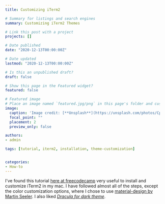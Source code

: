 ```yaml
---
title: Customizing iTerm2

# Summary for listings and search engines
summary: Customizing iTerm2 Themes

# Link this post with a project
projects: []

# Date published
date: "2020-12-13T00:00:00Z"

# Date updated
lastmod: "2020-12-13T00:00:00Z"

# Is this an unpublished draft?
draft: false

# Show this page in the Featured widget?
featured: false

# Featured image
# Place an image named `featured.jpg/png` in this page's folder and customize its options here.
image:
  caption: 'Image credit: [**Unsplash**](https://unsplash.com/photos/CpkOjOcXdUY)'
  focal_point: ""
  placement: 2
  preview_only: false

authors:
- admin

tags: [tutorial, iterm2, installation, theme-customization]


categories:
- How-to
---
```


I've found this tutorial [here at freecodecamp](https://www.freecodecamp.org/news/how-to-configure-your-macos-terminal-with-zsh-like-a-pro-c0ab3f3c1156/) very useful to install and customize iTerm2 in my mac. I have followed almost all of the steps, except the color customization options, where I chose to use [material-design by Martin Seeler](https://github.com/MartinSeeler/iterm2-material-design). I also liked [_Dracula for dark theme_](https://draculatheme.com/iterm/).
